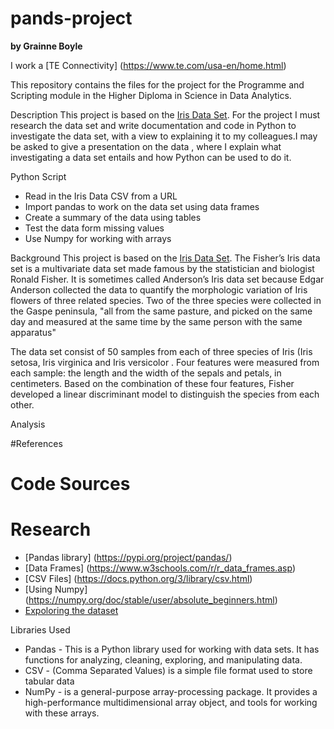 # pands-project

**by Grainne Boyle**

I work a [TE Connectivity] (https://www.te.com/usa-en/home.html)

This repository contains the files for the project for the Programme and Scripting module in the Higher Diploma in Science in Data Analytics.

Description
This project is based on the [Iris Data Set](https://en.wikipedia.org/wiki/Iris_flower_data_set). For the project I must research the data set and write documentation and code in Python to investigate the data set, with a view to explaining it to my colleagues.I may be asked to give a presentation on the data , where I explain what investigating a data set entails and how Python can be used to do it. 

Python Script
* Read in the Iris Data  CSV from a URL
* Import pandas to work on the data set using data frames
* Create a summary of the data using tables
* Test the data form missing values
* Use Numpy for working with arrays







Background
This project is based on the [Iris Data Set](https://en.wikipedia.org/wiki/Iris_flower_data_set). The Fisher’s Iris data set  is a multivariate data set made famous by the statistician and biologist Ronald Fisher. It is sometimes called Anderson’s Iris data set because Edgar Anderson collected the data to quantify the morphologic variation of Iris flowers of three related species. Two of the three species were collected in the Gaspe peninsula,  "all from the same pasture, and picked on the same day and measured at the same time by the same person with the same apparatus"

The data set consist of 50 samples from each of three species of Iris (Iris setosa, Iris virginica and Iris versicolor . Four features were measured from each sample: the length and the width of the  sepals and petals, in centimeters. Based on the combination of these four features, Fisher developed a linear discriminant model to distinguish the species from each other. 




Analysis


#References
# Code Sources 


# Research
* [Pandas library] (https://pypi.org/project/pandas/)
* [Data Frames] (https://www.w3schools.com/r/r_data_frames.asp)
* [CSV Files] (https://docs.python.org/3/library/csv.html)
* [Using Numpy] (https://numpy.org/doc/stable/user/absolute_beginners.html)
* [Expoloring the dataset](https://www.geeksforgeeks.org/exploratory-data-analysis-on-iris-dataset/)







Libraries Used

* Pandas - This is a Python library used for working with data sets. It has functions for analyzing, cleaning, exploring, and manipulating data.
* CSV - (Comma Separated Values) is a simple file format used to store tabular data
* NumPy - is a general-purpose array-processing package. It provides a high-performance multidimensional array object, and tools for working with these arrays. 


